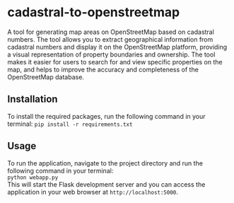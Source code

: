 # cadastral-to-openstreetmap
A tool for generating map areas on OpenStreetMap based on cadastral numbers. The tool allows you to extract geographical information from cadastral numbers and display it on the OpenStreetMap platform, providing a visual representation of property boundaries and ownership. The tool makes it easier for users to search for and view specific properties on the map, and helps to improve the accuracy and completeness of the OpenStreetMap database.

## Installation

To install the required packages, run the following command in your terminal:
<code>pip install -r requirements.txt</code>

## Usage

To run the application, navigate to the project directory and run the following command in your terminal: <br><code>python webapp.py</code> <br>
This will start the Flask development server and you can access the application in your web browser at <code>http://localhost:5000</code>.
